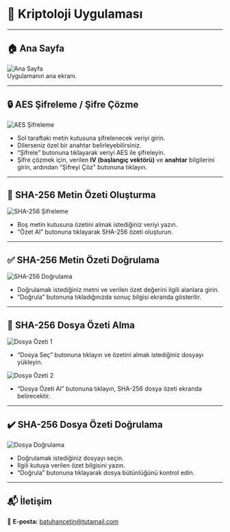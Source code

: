 # 🔐 Kriptoloji Uygulaması


---

## 🏠 Ana Sayfa

![Ana Sayfa](https://github.com/user-attachments/assets/407f2280-98da-4918-987c-034ff35ed786)  
Uygulamanın ana ekranı.

---

## 🔒 AES Şifreleme / Şifre Çözme

![AES Şifreleme](https://github.com/user-attachments/assets/c0f69c8a-393b-4fff-85fc-2a7b6f9b6377)

- Sol taraftaki metin kutusuna şifrelenecek veriyi girin.
- Dilerseniz özel bir anahtar belirleyebilirsiniz.
- “Şifrele” butonuna tıklayarak veriyi AES ile şifreleyin.
- Şifre çözmek için, verilen **IV (başlangıç vektörü)** ve **anahtar** bilgilerini girin, ardından “Şifreyi Çöz” butonuna tıklayın.

---

## 🧾 SHA-256 Metin Özeti Oluşturma

![SHA-256 Şifreleme](https://github.com/user-attachments/assets/89e9d4f7-affc-4f02-8b69-61cb34858d82)

- Boş metin kutusuna özetini almak istediğiniz veriyi yazın.
- “Özet Al” butonuna tıklayarak SHA-256 özeti oluşturun.

---

## ✅ SHA-256 Metin Özeti Doğrulama

![SHA-256 Doğrulama](https://github.com/user-attachments/assets/3f664071-7a3d-49b9-9cd3-0a69eff46d9f)

- Doğrulamak istediğiniz metni ve verilen özet değerini ilgili alanlara girin.
- “Doğrula” butonuna tıkladığınızda sonuç bilgisi ekranda gösterilir.

---

## 📁 SHA-256 Dosya Özeti Alma

![Dosya Özeti 1](https://github.com/user-attachments/assets/066ffeb3-efd9-477a-b4a6-4020c0e3a208)

- “Dosya Seç” butonuna tıklayın ve özetini almak istediğiniz dosyayı yükleyin.

![Dosya Özeti 2](https://github.com/user-attachments/assets/4617f4f1-40d3-49bc-8625-ac5bde4f95b2)

- “Dosya Özeti Al” butonuna tıklayın, SHA-256 dosya özeti ekranda belirecektir.

---

## ✔️ SHA-256 Dosya Özeti Doğrulama

![Dosya Doğrulama](https://github.com/user-attachments/assets/dac8fa83-a9d7-4aed-8310-e259624982d6)

- Doğrulamak istediğiniz dosyayı seçin.
- İlgili kutuya verilen özet bilgisini yazın.
- “Doğrula” butonuna tıklayarak dosya bütünlüğünü kontrol edin.

---

## 📬 İletişim


📧 **E-posta:** [batuhancetin@tutamail.com](mailto:batuhancetin@tutamail.com)
